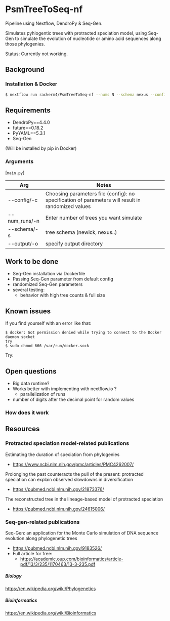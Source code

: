 # PsmTreeToSeq-nf
Pipeline using Nextflow, DendroPy & Seq-Gen.

Simulates pyhlogentic trees with protracted speciation model, using Seq-Gen to simulate the evolution of nucleotide or amino acid sequences along those phylogenies.

Status: Currently not working.

## Background


### Installation & Docker

```sh
$ nextflow run rackerm4/PsmTreeToSeq-nf --nums N --schema nexus --config default -with-docker docker
```
## Requirements

* DendroPy==4.4.0
* future==0.18.2
* PyYAML==5.3.1
* Seq-Gen

(Will be installed by pip in Docker)

### Arguments
[`main.py`]

Arg | Notes
------- | --------
--config/-c    | Choosing parameters file (config): no specification of parameters will result in randomized values
--num_runs/-n   | Enter number of trees you want simulate
--schema/-s | tree schema (newick, nexus..)
--output/-o | specify output directory

## Work to be done
- Seq-Gen installation via Dockerfile
- Passing Seq-Gen parameter from default config
- randomized Seq-Gen parameters
- several testing:
    - behavior with high tree counts & full size
    
## Known issues
If you find yourself with an error like that: 
    
    $ docker: Got permission denied while trying to connect to the Docker daemon socket 
    try
    $ sudo chmod 666 /var/run/docker.sock

Try:
## Open questions
- Big data runtime?
- Works better with implementing with nextflow.io ?
    - parallelization of runs
- number of digits after the decimal point for random values

### How does it work

## Resources
### Protracted speciation model-related publications
Estimating the duration of speciation from phylogenies  
- https://www.ncbi.nlm.nih.gov/pmc/articles/PMC4262007/

Prolonging the past counteracts the pull of the present: protracted speciation can explain observed slowdowns in diversification 
- https://pubmed.ncbi.nlm.nih.gov/21873376/

The reconstructed tree in the lineage-based model of protracted speciation 
- https://pubmed.ncbi.nlm.nih.gov/24615006/

### Seq-gen-related publications
Seq-Gen: an application for the Monte Carlo simulation of DNA sequence evolution along phylogenetic trees 
- https://pubmed.ncbi.nlm.nih.gov/9183526/
- Full article for free: 
    - https://academic.oup.com/bioinformatics/article-pdf/13/3/235/1170463/13-3-235.pdf
    
    

##### Biology
https://en.wikipedia.org/wiki/Phylogenetics
##### Bioinformatics
https://en.wikipedia.org/wiki/Bioinformatics


